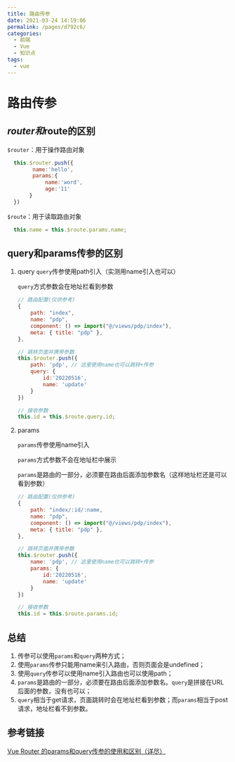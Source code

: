 ```yaml
---
title: 路由传参
date: 2021-03-24 14:19:06
permalink: /pages/d792c6/
categories:
  - 前端
  - Vue
  - 知识点
tags:
  - vue
---
```

# 路由传参

##  $router和$route的区别

`$router`：用于操作路由对象

```js
  this.$router.push({
        name:'hello',
        params:{
            name:'word',
            age:'11'
       }
  })
  ```

`$route`：用于读取路由对象

```js
  this.name = this.$route.params.name;
  ```

## query和params传参的区别

1. query
   `query`传参使用path引入（实测用name引入也可以）

   `query`方式参数会在地址栏看到参数
   
   ```js
   // 路由配置(仅供参考)
   {
       path: "index",
       name: "pdp",
       component: () => import("@/views/pdp/index"),
       meta: { title: "pdp" },
   },
   
   // 跳转页面并携带参数
   this.$router.push({
       path: 'pdp', // 这里使用name也可以跳转+传参
       query: {
           id:'20220516',
           name: 'update'
       }
   })
   
   // 接收参数
   this.id = this.$route.query.id;
   ```
   
2. params

      `params`传参使用name引入

      `params`方式参数不会在地址栏中展示
      
      `params`是路由的一部分，必须要在路由后面添加参数名（这样地址栏还是可以看到参数）
      
      ```js
      // 路由配置(仅供参考)
      {
          path: "index/:id/:name,
          name: "pdp",
          component: () => import("@/views/pdp/index"),
          meta: { title: "pdp" },
      },
      
      // 跳转页面并携带参数
      this.$router.push({
          name: 'pdp', // 这里使用name也可以跳转+传参
          params: {
              id:'20220516',
              name: 'update'
          }
      })
      
      // 接收参数
      this.id = this.$route.params.id;
      ```

## 总结

1. 传参可以使用`params`和`query`两种方式；
2. 使用`params`传参只能用name来引入路由，否则页面会是undefined；
3. 使用`query`传参可以使用name引入路由也可以使用path；
4. `params`是路由的一部分，必须要在路由后面添加参数名。`query`是拼接在URL后面的参数，没有也可以；
5. `query`相当于get请求，页面跳转时会在地址栏看到参数；而`params`相当于post请求，地址栏看不到参数。

## 参考链接

[Vue Router 的params和query传参的使用和区别（详尽）](https://blog.csdn.net/mf_717714/article/details/81945218?utm_medium=distribute.pc_feed_404.none-task-blog-2~default~BlogCommendFromBaidu~Rate-1-81945218-blog-null.pc_404_mixedpudn&depth_1-utm_source=distribute.pc_feed_404.none-task-blog-2~default~BlogCommendFromBaidu~Rate-1-81945218-blog-null.pc_404_mixedpud)

